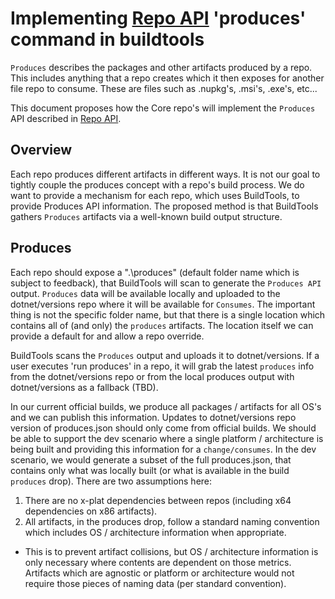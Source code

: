 # Implementing [Repo API](RepoCompose.md) 'produces' command in buildtools

`Produces` describes the packages and other artifacts produced by a repo.  This includes anything that a repo creates which it then exposes for another file repo to consume.  These are files such as .nupkg's, .msi's, .exe's, etc...

This document proposes how the Core repo's will implement the `Produces` API described in [Repo API](RepoCompose.md).

## Overview

Each repo produces different artifacts in different ways.  It is not our goal to tightly couple the produces concept with a repo's build process.  We do want to provide a mechanism for each repo, which uses BuildTools, to provide Produces API information.  The proposed method is that BuildTools gathers `Produces` artifacts via a well-known build output structure.

## Produces

Each repo should expose a ".\produces" (default folder name which is subject to feedback), that BuildTools will scan to generate the `Produces API` output.  `Produces` data will be available locally and uploaded to the dotnet/versions repo where it will be available for `Consumes`.  The important thing is not the specific folder name, but that there is a single location which contains all of (and only) the `produces` artifacts.  The location itself we can provide a default for and allow a repo override.

BuildTools scans the `Produces` output and uploads it to dotnet/versions.  If a user executes 'run produces' in a repo, it will grab the latest `produces` info from the dotnet/versions repo or from the local produces output with dotnet/versions as a fallback (TBD).

In our current official builds, we produce all packages / artifacts for all OS's and we can publish this information.  Updates to dotnet/versions repo version of produces.json should only come from official builds.  We should be able to support the dev scenario where a single platform / architecture is being built and providing this information for a `change/consumes`. In the dev scenario, we would generate a subset of the full produces.json, that contains only what was locally built (or what is available in the build `produces` drop).  There are two assumptions here:

1. There are no x-plat dependencies between repos (including x64 dependencies on x86 artifacts).
2. All artifacts, in the produces drop, follow a standard naming convention which includes OS / architecture information when appropriate.  
-  This is to prevent artifact collisions, but OS / architecture information is only necessary where contents are dependent on those metrics.  Artifacts which are agnostic or platform or architecture would not require those pieces of naming data (per standard convention).

  